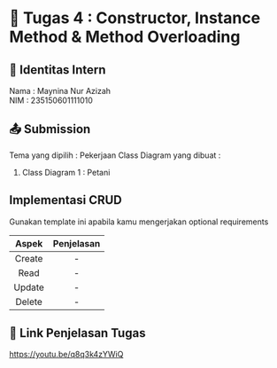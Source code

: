 # 📁 Tugas 4 : Constructor, Instance Method & Method Overloading

## 👤 Identitas Intern
Nama : Maynina Nur Azizah             
NIM  : 235150601111010

## 📤 Submission

Tema yang dipilih : Pekerjaan
Class Diagram yang dibuat : 
1. Class Diagram 1 : Petani 

## Implementasi CRUD

Gunakan template ini apabila kamu mengerjakan optional requirements

| Aspek | Penjelasan    |     
| :---:   | :---: | 
| Create | -   | 
| Read | -   | 
| Update | -   | 
| Delete | -   | 



## 🔗 Link Penjelasan Tugas

https://youtu.be/q8q3k4zYWiQ
